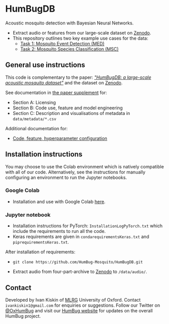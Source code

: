 # HumBugDB
Acoustic mosquito detection with Bayesian Neural Networks.

* Extract audio or features from our large-scale dataset on [Zenodo](https://zenodo.org/record/4904800).
* This repository outlines two key example use cases for the data:
  * [Task 1: Mosquito Event Detection (MED)](https://github.com/HumBug-Mosquito/HumBugDB/blob/master/docs/mosquito_event_detection.md)
  * [Task 2: Mosquito Species Classification (MSC)](https://github.com/HumBug-Mosquito/HumBugDB/blob/master/docs/mosquito_species_classification.md)

## General use instructions
This code is complementary to the paper: [*"HumBugDB: a large-scale acoustic mosquito dataset"*](https://openreview.net/forum?id=vhjsBtq9OxO) and the dataset on [Zenodo](https://zenodo.org/record/4904800).

See documentation in [the paper supplement](https://github.com/HumBug-Mosquito/HumBugDB/blob/devel/docs/NeurIPS_2021_HumBugDB_Supplement.pdf) for:
* Section A: Licensing
* Section B: Code use, feature and model engineering
* Section C: Description and visualisations of metadata in `data/metadata/*.csv` 

Additional documentation for:
* [Code, feature, hyperparameter configuration](https://github.com/HumBug-Mosquito/HumBugDB/blob/devel/docs/code_configuration.md)

## Installation instructions
You may choose to use the Colab environment which is natively compatible with all of our code. Alternatively, see the instructions for manually configuring an environment to run the Jupyter notebooks.
### Google Colab
* Installation and use with Google Colab [here](https://colab.research.google.com/drive/1MYsFiXYwuStrNyqg6lxqKD4DxQRKTqMU?usp=sharing).

### Jupyter notebook
* Installation instructions for PyTorch: `InstallationLogPyTorch.txt` which include the requirements to run all the code. 
* Keras requirements are given in `condarequirementsKeras.txt` and `piprequirementsKeras.txt`. 

After installation of requirements:
* ```     
  git clone https://github.com/HumBug-Mosquito/HumBugDB.git
* Extract audio from four-part-archive to [Zenodo](https://zenodo.org/record/4904800) to `/data/audio/`.

## Contact
Developed by Ivan Kiskin of [MLRG](https://www.robots.ox.ac.uk/~parg/) University of Oxford. Contact `ivankiskin1@gmail.com` for enquiries or suggestions.
Follow our Twitter on [@OxHumBug](https://twitter.com/oxhumbug) and visit our [HumBug website](https://humbug.ox.ac.uk/) for updates on the overall HumBug project.

